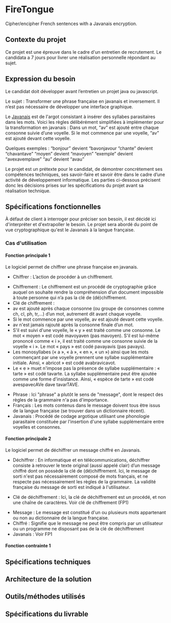 # FireTongue
Cipher/encipher French sentences with a Javanais encryption.

## Contexte du projet

Ce projet est une épreuve dans le cadre d'un entretien de recrutement.
Le candidata a 7 jours pour livrer une réalisation personnelle répondant au sujet.

## Expression du besoin

Le candidat doit développer avant l’entretien un projet java ou javascript.

Le sujet : Transformer une phrase française en javanais et inversement. Il n’est pas nécessaire de développer une interface graphique. 

Le [Javanais](https://fr.wikipedia.org/wiki/Javanais_(argot)/) est de l'argot consistant à insérer des syllabes parasitaires dans les mots. Voici les règles délibérément simplifiées à implémenter pour la transformation en javanais :
Dans un mot, “av” est ajouté entre chaque consonne suivie d’une voyelle.
Si le mot commence par une voyelle, “av” est ajouté devant cette voyelle.

Quelques exemples : 
“bonjour” devient “bavonjavour
“chante” devient “chavantave”
“moyen” devient “mavoyen”
“exemple” devient “avexavemplave”
“au” devient “avau”

Le projet est un prétexte pour le candidat, de démontrer concrètement ses compétences techniques, ses savoir-faire et savoir être dans le cadre d’une activité de développement informatique.
Les parties ci-dessous précisent donc les décisions prises sur les spécifications du projet avant sa réalisation technique.

## Spécifications fonctionnelles

À défaut de client à interroger pour préciser son besoin, il est décidé ici d'interpréter et d'extrapoller le besoin.
Le projet sera abordé du point de vue cryptographique qu'est le Javanais à la langue française.

### Cas d'utilisation

#### Fonction principale 1

Le logiciel permet de chiffrer une phrase française en javanais.

* Chiffrer : L’action de procéder à un chiffrement.
- Chiffrement : Le chiffrement est un procédé de cryptographie grâce auquel on souhaite rendre la compréhension d’un document impossible à toute personne qui n’a pas la clé de (dé)chiffrement.
- Clé de chiffrement :
- av est ajouté après chaque consonne (ou groupe de consonnes comme ch, cl, ph, tr,…) d’un mot, autrement dit avant chaque voyelle.
- Si le mot commence par une voyelle, av est ajouté devant cette voyelle.
- av n'est jamais rajouté après la consonne finale d’un mot.
- S'il est suivi d'une voyelle, le « y » est traité comme une consonne. Le mot « moyen » est codé mavoyaven (pas mavoyen). S'il est lui-même prononcé comme « i », il est traité comme une consonne suivie de la voyelle « i ». Le mot « pays » est codé pavayavis (pas pavays).
- Les monosyllabes (« a », « à », « en », « un ») ainsi que les mots commençant par une voyelle prennent une syllabe supplémentaire initiale. Ainsi, « abricot » est codé avabravicavot.
- Le « e » muet n'impose pas la présence de syllabe supplémentaire : « tarte » est codé tavarte. La syllabe supplémentaire peut être ajoutée comme une forme d'insistance. Ainsi, « espèce de tarte » est codé avespavecAVe dave tavarTAVE.
* Phrase : Ici "phrase" a plutôt le sens de "message", dont le respect des règles de la grammaire n'a pas d'importance.
* Français : Les mots contenus dans le message doivent tous être issus de la langue française (se trouver dans un dictionnaire récent).
* Javanais : Procédé de codage argotique utilisant une phonologie parasitaire constituée par l'insertion d'une syllabe supplémentaire entre voyelles et consonnes.

#### Fonction principale 2

Le logiciel permet de déchiffrer un message chiffré en Javanais.

* Déchiffrer : En informatique et en télécommunications, déchiffrer consiste à retrouver le texte original (aussi appelé clair) d’un message chiffré dont on possède la clé de (dé)chiffrement. Ici, le message de sorti n'est pas nécessairement composé de mots français, et ne respecte pas nécessairement les règles de la grammaire. La validité française du message de sorti est indiqué à l'utilisateur.
- Clé de déchiffrement : Ici, la clé de déchiffrement est un procédé, et non une chaîne de caractères. Voir clé de chiffrement (FP1)
* Message : Le message est constitué d'un ou plusieurs mots appartenant ou non au dictionnaire de la langue française.
* Chiffré : Signifie que le message ne peut être compris par un utilisateur ou un programme ne disposant pas de la clé de déchiffrement
* Javanais : Voir FP1

#### Fonction contrainte 1



## Spécifications techniques

## Architecture de la solution

## Outils/méthodes utilisés

## Spécifications du livrable
